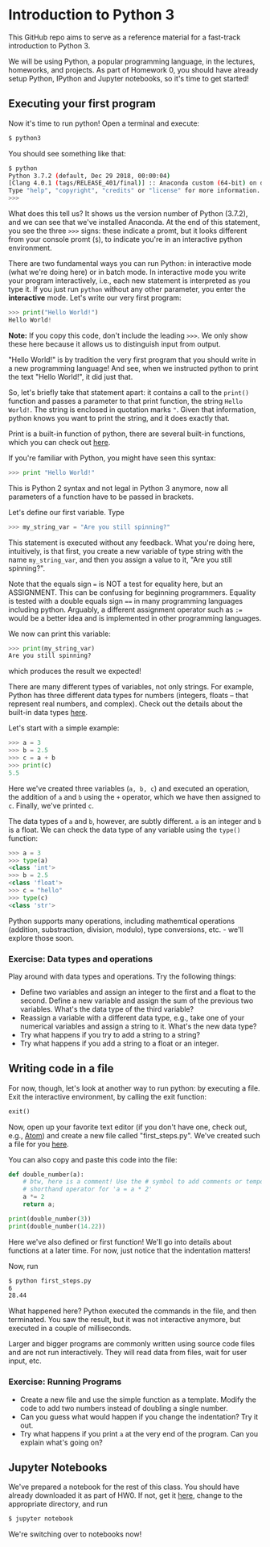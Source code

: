 # Introduction to Python 3 

This GitHub repo aims to serve as a reference material for a fast-track introduction to Python 3.

We will be using Python, a popular programming language, in the lectures, homeworks, and projects. As part of Homework 0, you should have already setup Python, IPython and Jupyter notebooks, so it's time to get started!

## Executing your first program

Now it's time to run python! Open a terminal and execute:

```bash
$ python3
```

You should see something like that:

```bash
$ python
Python 3.7.2 (default, Dec 29 2018, 00:00:04)
[Clang 4.0.1 (tags/RELEASE_401/final)] :: Anaconda custom (64-bit) on darwin
Type "help", "copyright", "credits" or "license" for more information.
>>>
```

What does this tell us? It shows us the version number of Python (3.7.2), and we can see that we've installed Anaconda. At the end of this statement, you see the three `>>>` signs: these indicate a promt, but it looks different from your console promt (`$`), to indicate you're in an interactive python environment.

There are two fundamental ways you can run Python: in interactive mode (what we're doing here) or in batch mode. In interactive mode you write your program interactively, i.e., each new statement is interpreted as you type it. If you just run ```python``` without any other parameter, you enter the **interactive** mode. Let's write our very first program:

```python
>>> print("Hello World!")
Hello World!
```

**Note:** If you copy this code, don't include the leading `>>>`. We only show these here because it allows us to distinguish input from output.

"Hello World!" is by tradition the very first program that you should write in a new programming language! And see, when we instructed python to print the text "Hello World!", it did just that.

So, let's briefly take that statement apart: it contains a call to the `print()` function and passes a parameter to that print function, the string `Hello World!`. The string is enclosed in quotation marks `"`. Given that information, python knows you want to print the string, and it does exactly that.

Print is a built-in function of python, there are several built-in functions, which you can check out [here](https://docs.python.org/3/library/functions.html).

If you're familiar with Python, you might have seen this syntax:

```python
>>> print "Hello World!"
```

This is Python 2 syntax and not legal in Python 3 anymore, now all parameters of a function have to be passed in brackets.

Let's define our first variable. Type

```python
>>> my_string_var = "Are you still spinning?"
```

This statement is executed without any feedback. What you're doing here, intuitively, is that first, you create a new variable of type string with the name ```my_string_var```, and then you assign a value to it, "Are you still spinning?".


Note that the equals sign `=` is NOT a test for equality here, but an ASSIGNMENT. This can be confusing for beginning programmers. Equality is tested with a double equals sign `==` in many programming languages including python. Arguably, a different assignment operator such as `:=` would be a better idea and is implemented in other programming languages.


We now can print this variable:

```python
>>> print(my_string_var)
Are you still spinning?
```

which produces the result we expected!

There are many different types of variables, not only strings. For example, Python has three different data types for numbers (integers, floats – that represent real numbers, and complex). Check out the details about the built-in data types [here](https://docs.python.org/3/library/stdtypes.html).

Let's start with a simple example:

```python
>>> a = 3
>>> b = 2.5
>>> c = a + b
>>> print(c)
5.5
```

Here we've created three variables (`a, b, c`) and executed an operation, the addition of `a` and `b` using the `+` operator, which we have then assigned to `c`. Finally, we've printed `c`.

The data types of `a` and `b`, however, are subtly different. `a` is an integer and `b` is a float. We can check the data type of any variable using the `type()` function:

```python
>>> a = 3
>>> type(a)
<class 'int'>
>>> b = 2.5
<class 'float'>
>>> c = "hello"
>>> type(c)
<class 'str'>
```

Python supports many operations, including mathemtical operations (addition, substraction, division, modulo), type conversions, etc. - we'll explore those soon.

### Exercise: Data types and operations

Play around with data types and operations. Try the following things:

 * Define two variables and assign an integer to the first and a float to the second. Define a new variable and assign the sum of the previous two variables. What's the data type of the third variable?
 * Reassign a variable with a different data type, e.g., take one of your numerical variables and assign a string to it. What's the new data type?
 * Try what happens if you try to add a string to a string?
 * Try what happens if you add a string to a float or an integer.


## Writing code in a file

For now, though, let's look at another way to run python: by executing a file. Exit the interactive environment, by calling the exit function:

```python
exit()
```

Now, open up your favorite text editor (if you don't have one, check out, e.g., [Atom](https://atom.io/)) and create a new file called "first_steps.py". We've created such a file for you [here](first_steps.py).

You can also copy and paste this code into the file:

```python
def double_number(a):
    # btw, here is a comment! Use the # symbol to add comments or temporarily remove code
    # shorthand operator for 'a = a * 2'
    a *= 2
    return a;

print(double_number(3))
print(double_number(14.22))
```

Here we've also defined or first function! We'll go into details about functions at a later time. For now, just notice that the indentation matters!

Now, run

```bash
$ python first_steps.py
6
28.44
```

What happened here? Python executed the commands in the file, and then terminated. You saw the result, but it was not interactive anymore, but executed in a couple of milliseconds.

Larger and bigger programs are commonly written using source code files and are not run interactively. They will read data from files, wait for user input, etc.

### Exercise: Running Programs

 * Create a new file and use the simple function as a template. Modify the code to add two numbers instead of doubling a single number.
 * Can you guess what would happen if you change the indentation? Try it out.
 * Try what happens if you print `a` at the very end of the program. Can you explain what's going on?


## Jupyter Notebooks

We've prepared a notebook for the rest of this class. You should have already downloaded it as part of HW0. If not, get it [here](lecture-02-notebook.ipynb), change to the appropriate directory, and run

```bash
$ jupyter notebook
```

We're switching over to notebooks now!